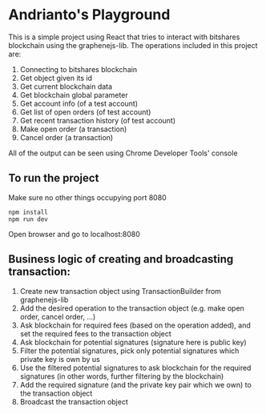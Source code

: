 # Andrianto's Playground

This is a simple project using React that tries to interact with bitshares blockchain using the graphenejs-lib. The operations included in this project are:

1. Connecting to bitshares blockchain
2. Get object given its id
3. Get current blockchain data
4. Get blockchain global parameter
5. Get account info (of a test account)
6. Get list of open orders (of test account)
7. Get recent transaction history (of test account)
7. Make open order (a transaction)
8. Cancel order (a transaction)

All of the output can be seen using Chrome Developer Tools' console

## To run the project
Make sure no other things occupying port 8080
```
npm install
npm run dev
```
Open browser and go to localhost:8080

## Business logic of creating and broadcasting transaction:

1. Create new transaction object using TransactionBuilder from graphenejs-lib
2. Add the desired operation to the transaction object (e.g. make open order, cancel order, ...)
3. Ask blockchain for required fees (based on the operation added), and set the required fees to the transaction object
4. Ask blockchain for potential signatures (signature here is public key)
5. Filter the potential signatures, pick only potential signatures which private key is own by us
6. Use the filtered potential signatures to ask blockchain for the required signatures (in other words, further filtering by the blockchain)
7. Add the required signature (and the private key pair which we own) to the transaction object
8. Broadcast the transaction object
